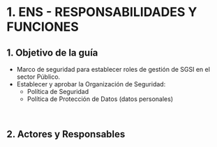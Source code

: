 # 1. ENS - RESPONSABILIDADES Y FUNCIONES

## 1. Objetivo de la guía
- Marco de seguridad para establecer roles de gestión de SGSI en el sector Público.
- Establecer y aprobar la Organización de Seguridad:
   + Política de Seguridad
   + Política de Protección de Datos (datos personales) 

<br>

## 2. Actores y Responsables